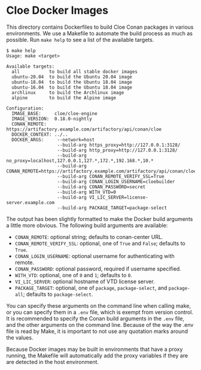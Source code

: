 Cloe Docker Images
==================

This directory contains Dockerfiles to build Cloe Conan packages in various
environments. We use a Makefile to automate the build process as much as
possible. Run `make help` to see a list of the available targets.

```console
$ make help
Usage: make <target>

Available targets:
  all           to build all stable docker images
  ubuntu-20.04  to build the Ubuntu 20.04 image
  ubuntu-18.04  to build the Ubuntu 18.04 image
  ubuntu-16.04  to build the Ubuntu 18.04 image
  archlinux     to build the Archlinux image
  alpine        to build the Alpine image

Configuration:
  IMAGE_BASE:     cloe/cloe-engine
  IMAGE_VERSION:  0.18.0-nightly
  CONAN_REMOTE:   https://artifactory.example.com/artifactory/api/conan/cloe
  DOCKER_CONTEXT: ../..
  DOCKER_ARGS:     --network=host
                   --build-arg https_proxy=http://127.0.0.1:3128/
                   --build-arg http_proxy=http://127.0.0.1:3128/
                   --build-arg no_proxy=localhost,127.0.0.1,127.*,172.*,192.168.*,10.*
                   --build-arg CONAN_REMOTE=https://artifactory.example.com/artifactory/api/conan/cloe
                   --build-arg CONAN_REMOTE_VERIFY_SSL=True
                   --build-arg CONAN_LOGIN_USERNAME=cloebuilder
                   --build-arg CONAN_PASSWORD=secret
                   --build-arg WITH_VTD=0
                   --build-arg VI_LIC_SERVER=license-server.example.com
                   --build-arg PACKAGE_TARGET=package-select
```

The output has been slightly formatted to make the Docker build arguments a
little more obvious. The following build arguments are available:

- `CONAN_REMOTE`: optional string; defaults to conan-center URL.
- `CONAN_REMOTE_VERIFY_SSL`: optional, one of `True` and `False`; defaults to `True`.
- `CONAN_LOGIN_USERNAME`: optional username for authenticating with remote.
- `CONAN_PASSWORD`: optional password, required if username specified.
- `WITH_VTD`: optional, one of `0` and `1`; defaults to `0`.
- `VI_LIC_SERVER`: optional hostname of VTD license server.
- `PACKAGE_TARGET`: optional, one of `package`, `package-select`, and `package-all`;
  defaults to `package-select`.

You can specify these arguments on the command line when calling make, or you
can specify them in a `.env` file, which is exempt from version control.
It is recommended to specify the Conan build arguments in the `.env` file, and
the other arguments on the command line. Because of the way the .env file is
read by Make, it is important to not use any quotation marks around the values.

Because Docker images may be built in environments that have a proxy running,
the Makefile will automatically add the proxy variables if they are are
detected in the host environment.
